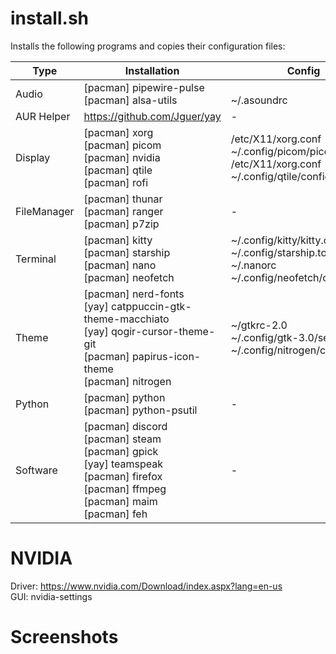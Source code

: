 # install.sh

Installs the following programs and copies their configuration files:

| Type | Installation | Config |
| --- | --- | --- |
| Audio | [pacman] pipewire-pulse <br> [pacman] alsa-utils | <br> ~/.asoundrc |
| AUR Helper | https://github.com/Jguer/yay | - |
| Display | [pacman] xorg <br> [pacman] picom <br> [pacman] nvidia <br> [pacman] qtile <br> [pacman] rofi | /etc/X11/xorg.conf <br> ~/.config/picom/picom.conf <br> /etc/X11/xorg.conf <br> ~/.config/qtile/config.py |
| FileManager | [pacman] thunar <br> [pacman] ranger <br> [pacman] p7zip | - |
| Terminal | [pacman] kitty <br> [pacman] starship <br> [pacman] nano <br> [pacman] neofetch | ~/.config/kitty/kitty.conf <br> ~/.config/starship.toml <br> ~/.nanorc <br> ~/.config/neofetch/config.conf |
| Theme | [pacman] nerd-fonts <br> [yay] catppuccin-gtk-theme-macchiato <br> [yay] qogir-cursor-theme-git <br> [pacman] papirus-icon-theme <br> [pacman] nitrogen | ~/gtkrc-2.0 <br> ~/.config/gtk-3.0/settings.ini <br> ~/.config/nitrogen/config.conf |
| Python | [pacman] python <br> [pacman] python-psutil | - |
| Software | [pacman] discord <br> [pacman] steam <br> [pacman] gpick <br> [yay] teamspeak <br> [pacman] firefox <br> [pacman] ffmpeg <br> [pacman] maim <br> [pacman] feh | - |

# NVIDIA

Driver: https://www.nvidia.com/Download/index.aspx?lang=en-us <br>
GUI: nvidia-settings

# Screenshots
